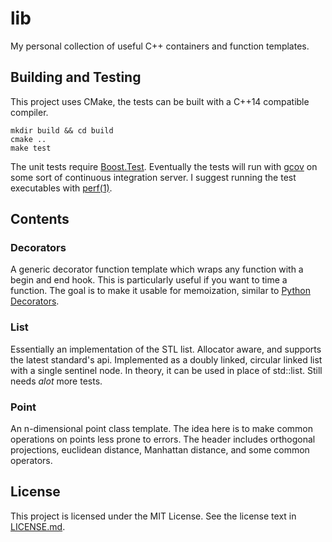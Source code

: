 # lib
My personal collection of useful C++ containers and function templates.

## Building and Testing
This project uses CMake, the tests can be built with a C++14 compatible
compiler.
```
mkdir build && cd build
cmake ..
make test
```
The unit tests require [Boost.Test](http://www.boost.org/doc/libs/1_63_0/libs/test/doc/html/index.html).
Eventually the tests will run with [gcov](https://gcc.gnu.org/onlinedocs/gcc/Gcov.html) on some sort of continuous integration server.
I suggest running the test executables with [perf(1)](http://man7.org/linux/man-pages/man1/perf.1.html).

## Contents

### Decorators
A generic decorator function template which wraps any function with a
begin and end hook.
This is particularly useful if you want to time a function.
The goal is to make it usable for memoization, similar to
[Python Decorators](https://wiki.python.org/moin/PythonDecorators).

### List
Essentially an implementation of the STL list.
Allocator aware, and supports the latest standard's api.
Implemented as a doubly linked, circular linked list with a single
sentinel node.
In theory, it can be used in place of std::list.
Still needs *alot* more tests.

### Point
An n-dimensional point class template.
The idea here is to make common operations on points less prone to
errors.
The header includes orthogonal projections, euclidean distance,
Manhattan distance, and some common operators.

## License
This project is licensed under the MIT License.
See the license text in [LICENSE.md](LICENSE.md).
